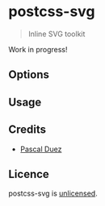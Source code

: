 # postcss-svg

> Inline SVG toolkit

Work in progress!


## Options


## Usage


## Credits

* [Pascal Duez](https://github.com/pascalduez)


## Licence

postcss-svg is [unlicensed](http://unlicense.org/).
